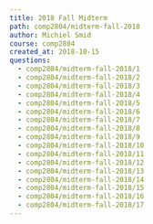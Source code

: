 ```yaml
---
title: 2018 Fall Midterm
path: comp2804/midterm-fall-2018
author: Michiel Smid
course: comp2804
created_at: 2018-10-15
questions:
  - comp2804/midterm-fall-2018/1
  - comp2804/midterm-fall-2018/2
  - comp2804/midterm-fall-2018/3
  - comp2804/midterm-fall-2018/4
  - comp2804/midterm-fall-2018/5
  - comp2804/midterm-fall-2018/6
  - comp2804/midterm-fall-2018/7
  - comp2804/midterm-fall-2018/8
  - comp2804/midterm-fall-2018/9
  - comp2804/midterm-fall-2018/10
  - comp2804/midterm-fall-2018/11
  - comp2804/midterm-fall-2018/12
  - comp2804/midterm-fall-2018/13
  - comp2804/midterm-fall-2018/14
  - comp2804/midterm-fall-2018/15
  - comp2804/midterm-fall-2018/16
  - comp2804/midterm-fall-2018/17
---
```

